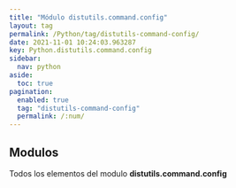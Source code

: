 ```yaml
---
title: "Módulo distutils.command.config"
layout: tag
permalink: /Python/tag/distutils-command-config/
date: 2021-11-01 10:24:03.963287
key: Python.distutils.command.config
sidebar: 
  nav: python
aside: 
  toc: true
pagination: 
  enabled: true
  tag: "distutils-command-config"
  permalink: /:num/
---
```


<h2>Modulos</h2>
Todos los elementos del modulo <strong>distutils.command.config</strong>
